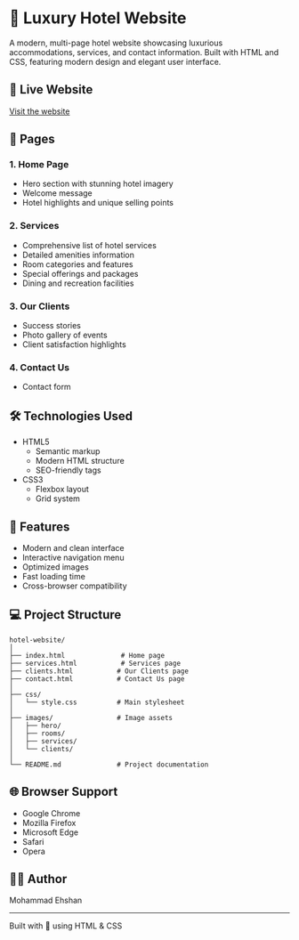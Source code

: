 # 🏨 Luxury Hotel Website

A modern, multi-page hotel website showcasing luxurious accommodations, services, and contact information. Built with HTML and CSS, featuring modern design and elegant user interface.

## 🔗 Live Website
[Visit the website](https://hotel-ehshan.netlify.app/)

## 📃 Pages

### 1. Home Page
- Hero section with stunning hotel imagery
- Welcome message
- Hotel highlights and unique selling points

### 2. Services
- Comprehensive list of hotel services
- Detailed amenities information
- Room categories and features
- Special offerings and packages
- Dining and recreation facilities

### 3. Our Clients
- Success stories
- Photo gallery of events
- Client satisfaction highlights

### 4. Contact Us
- Contact form

## 🛠️ Technologies Used

- HTML5
  - Semantic markup
  - Modern HTML structure
  - SEO-friendly tags
- CSS3
  - Flexbox layout
  - Grid system

## 🎨 Features

- Modern and clean interface
- Interactive navigation menu
- Optimized images
- Fast loading time
- Cross-browser compatibility

## 💻 Project Structure

```
hotel-website/
│
├── index.html              # Home page
├── services.html           # Services page
├── clients.html           # Our Clients page
├── contact.html           # Contact Us page
│
├── css/
│   └── style.css          # Main stylesheet
│
├── images/                # Image assets
│   ├── hero/
│   ├── rooms/
│   ├── services/
│   └── clients/
│
└── README.md              # Project documentation
```

## 🌐 Browser Support

- Google Chrome
- Mozilla Firefox
- Microsoft Edge
- Safari
- Opera

## 👨‍💻 Author

Mohammad Ehshan

---

Built with 🏨 using HTML & CSS
